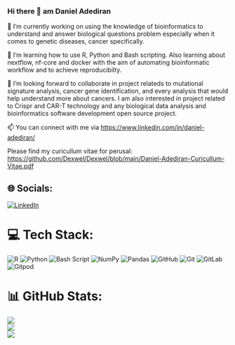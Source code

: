 ### Hi there 👋 am Daniel Adediran

🔭 I’m currently working on using the knowledge of bioinformatics to understand and answer biological questions problem especially when it comes to genetic diseases, cancer specifically.

 🌱 I’m learning how to use R, Python and Bash scripting. Also learning about nextflow, nf-core and docker with the aim of automating bioinformatic workflow and to achieve reproducibilty.
 
 👯 I’m looking forward to collaborate in project relateds to mutational signature analysis, cancer gene identification, and every analysis that would help understand more about cancers. I am also interested in project related to Crispr and CAR-T technology and any biological data analysis and bioinformatics software development open source project.
 
 📫 You can connect with me via https://www.linkedin.com/in/daniel-adediran/

 Please find my curicullum vitae for perusal: https://github.com/Dexwel/Dexwel/blob/main/Daniel-Adediran-Curicullum-Vitae.pdf


## 🌐 Socials:
[![LinkedIn](https://img.shields.io/badge/LinkedIn-%230077B5.svg?logo=linkedin&logoColor=white)](https://linkedin.com/in/linked.com.in/daniel-adediran/) 

# 💻 Tech Stack:
![R](https://img.shields.io/badge/r-%23276DC3.svg?style=for-the-badge&logo=r&logoColor=white) ![Python](https://img.shields.io/badge/python-3670A0?style=for-the-badge&logo=python&logoColor=ffdd54) ![Bash Script](https://img.shields.io/badge/bash_script-%23121011.svg?style=for-the-badge&logo=gnu-bash&logoColor=white) ![NumPy](https://img.shields.io/badge/numpy-%23013243.svg?style=for-the-badge&logo=numpy&logoColor=white) ![Pandas](https://img.shields.io/badge/pandas-%23150458.svg?style=for-the-badge&logo=pandas&logoColor=white) ![GitHub](https://img.shields.io/badge/github-%23121011.svg?style=for-the-badge&logo=github&logoColor=white) ![Git](https://img.shields.io/badge/git-%23F05033.svg?style=for-the-badge&logo=git&logoColor=white) ![GitLab](https://img.shields.io/badge/gitlab-%23181717.svg?style=for-the-badge&logo=gitlab&logoColor=white) ![Gitpod](https://img.shields.io/badge/gitpod-f06611.svg?style=for-the-badge&logo=gitpod&logoColor=white)
# 📊 GitHub Stats:
![](https://github-readme-stats.vercel.app/api?username=dexwel&theme=dark&hide_border=false&include_all_commits=false&count_private=false)<br/>
![](https://github-readme-streak-stats.herokuapp.com/?user=dexwel&theme=dark&hide_border=false)<br/>
![](https://github-readme-stats.vercel.app/api/top-langs/?username=dexwel&theme=dark&hide_border=false&include_all_commits=false&count_private=false&layout=compact)
